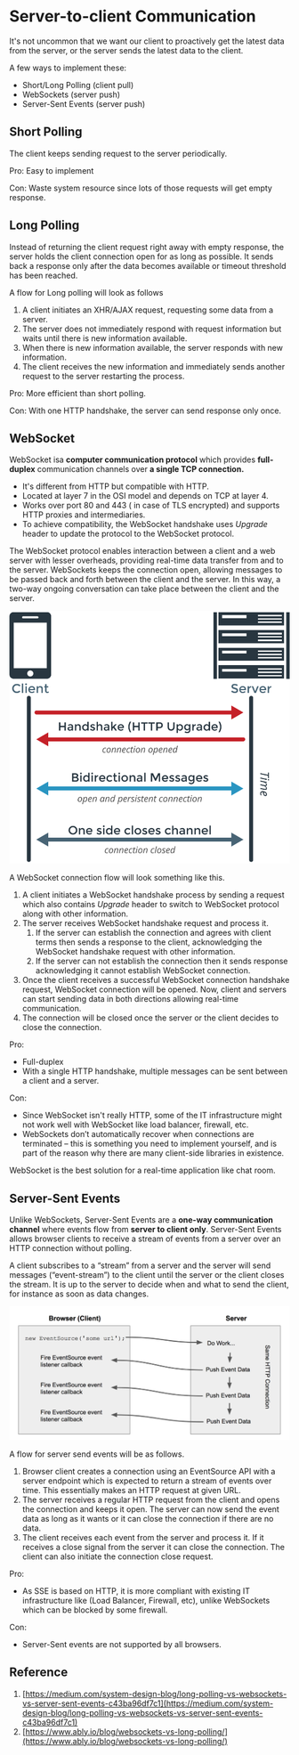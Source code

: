# Server-to-client Communication

It's not uncommon that we want our client to proactively get the latest data from the server, or the server sends the latest data to the client.

A few ways to implement these:

* Short/Long Polling \(client pull\)
* WebSockets \(server push\)
* Server-Sent Events \(server push\)

## Short Polling

The client keeps sending request to the server periodically.

Pro: Easy to implement

Con: Waste system resource since lots of those requests will get empty response.

## Long Polling

Instead of returning the client request right away with empty response, the server holds the client connection open for as long as possible. It sends back a response only after the data becomes available or timeout threshold has been reached.

A flow for Long polling will look as follows

1. A client initiates an XHR/AJAX request, requesting some data from a server.
2. The server does not immediately respond with request information but waits until there is new information available.
3. When there is new information available, the server responds with new information.
4. The client receives the new information and immediately sends another request to the server restarting the process.

Pro: More efficient than short polling.

Con: With one HTTP handshake, the server can send response only once.

## WebSocket

WebSocket isa **computer communication protocol** which provides **full-duplex** communication channels over **a single TCP connection.**

* It's different from HTTP but compatible with HTTP.
* Located at layer 7 in the OSI model and depends on TCP at layer 4.
* Works over port 80 and 443 \( in case of TLS encrypted\) and supports HTTP proxies and intermediaries.
* To achieve compatibility, the WebSocket handshake uses _Upgrade_ header to update the protocol to the WebSocket protocol.

The WebSocket protocol enables interaction between a client and a web server with lesser overheads, providing real-time data transfer from and to the server. WebSockets keeps the connection open, allowing messages to be passed back and forth between the client and the server. In this way, a two-way ongoing conversation can take place between the client and the server.

![](.gitbook/assets/image%20%2829%29.png)

A WebSocket connection flow will look something like this.

1. A client initiates a WebSocket handshake process by sending a request which also contains _Upgrade_ header to switch to WebSocket protocol along with other information.
2. The server receives WebSocket handshake request and process it.
   1. If the server can establish the connection and agrees with client terms then sends a response to the client, acknowledging the WebSocket handshake request with other information.
   2. If the server can not establish the connection then it sends response acknowledging it cannot establish WebSocket connection.
3. Once the client receives a successful WebSocket connection handshake request, WebSocket connection will be opened. Now, client and servers can start sending data in both directions allowing real-time communication.
4. The connection will be closed once the server or the client decides to close the connection.

Pro:

* Full-duplex
* With a single HTTP handshake, multiple messages can be sent between a client and a server.

Con:

* Since WebSocket isn't really HTTP, some of the IT infrastructure might not work well with WebSocket like load balancer, firewall, etc.
* WebSockets don’t automatically recover when connections are terminated – this is something you need to implement yourself, and is part of the reason why there are many client-side libraries in existence.

WebSocket is the best solution for a real-time application like chat room.

## Server-Sent Events

Unlike WebSockets, Server-Sent Events are a **one-way communication channel** where events flow from **server to client only**. Server-Sent Events allows browser clients to receive a stream of events from a server over an HTTP connection without polling.

A client subscribes to a “stream” from a server and the server will send messages \(“event-stream”\) to the client until the server or the client closes the stream. It is up to the server to decide when and what to send the client, for instance as soon as data changes.

![](.gitbook/assets/image%20%281%29.png)

A flow for server send events will be as follows.

1. Browser client creates a connection using an EventSource API with a server endpoint which is expected to return a stream of events over time. This essentially makes an HTTP request at given URL.
2. The server receives a regular HTTP request from the client and opens the connection and keeps it open. The server can now send the event data as long as it wants or it can close the connection if there are no data.
3. The client receives each event from the server and process it. If it receives a close signal from the server it can close the connection. The client can also initiate the connection close request.

Pro:

* As SSE is based on HTTP, it is more compliant with existing IT infrastructure like \(Load Balancer, Firewall, etc\), unlike WebSockets which can be blocked by some firewall.

Con:

* Server-Sent events are not supported by all browsers.

## Reference

1. [https://medium.com/system-design-blog/long-polling-vs-websockets-vs-server-sent-events-c43ba96df7c1](https://medium.com/system-design-blog/long-polling-vs-websockets-vs-server-sent-events-c43ba96df7c1)
2. [https://www.ably.io/blog/websockets-vs-long-polling/](https://www.ably.io/blog/websockets-vs-long-polling/)



